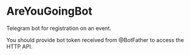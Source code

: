 # AreYouGoingBot
Telegram bot for registration on an event.

You should provide bot token received from @BotFather to access the HTTP API.
